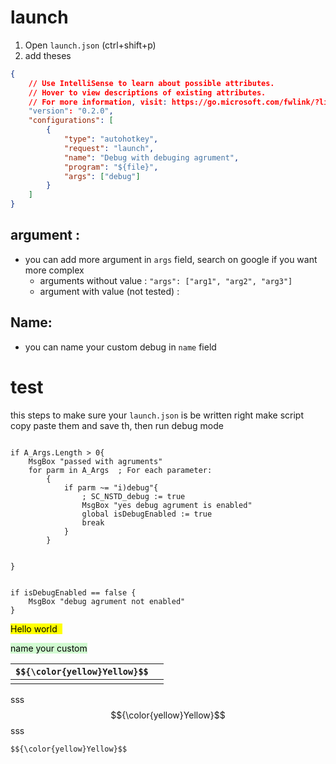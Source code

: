 # launch
1. Open `launch.json` (ctrl+shift+p)
2. add theses 
``` json
{
    // Use IntelliSense to learn about possible attributes.
    // Hover to view descriptions of existing attributes.
    // For more information, visit: https://go.microsoft.com/fwlink/?linkid=830387
    "version": "0.2.0",
    "configurations": [
        {
            "type": "autohotkey",
            "request": "launch",
            "name": "Debug with debuging agrument",
            "program": "${file}",
            "args": ["debug"]
        }
    ]
}
```
## argument :
- you can add more argument in `args` field, search on google if you want more complex
	- arguments without value : `"args": ["arg1", "arg2", "arg3"]`
	- argument with value (not tested) :  
## Name:
- you can name your custom debug in `name` field 
# test

this steps to make sure your `launch.json` is be written right make script copy paste them and save th, then run debug mode

``` ahk

if A_Args.Length > 0{
    MsgBox "passed with agruments"
    for parm in A_Args  ; For each parameter:
        {   
            if parm ~= "i)debug"{
                ; SC_NSTD_debug := true
                MsgBox "yes debug agrument is enabled"
                global isDebugEnabled := true
                break
            }
        }
    

}


if isDebugEnabled == false {
    MsgBox "debug agrument not enabled"
}
```

<mark style="background: yellow" >Hello world  </mark>

<mark style="background: #BBFABBA6;">name your custom</mark>

| `$${\color{yellow}Yellow}$$` |      |
| ---------------------------- | ---- |
|                              |      |

sss $${\color{yellow}Yellow}$$ sss

`$${\color{yellow}Yellow}$$`
